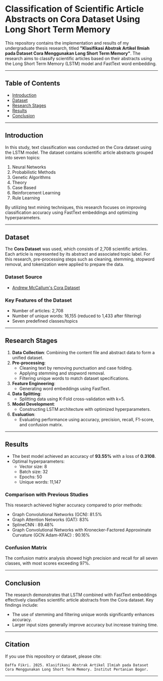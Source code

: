 # Classification of Scientific Article Abstracts on Cora Dataset Using Long Short Term Memory

This repository contains the implementation and results of my undergraduate thesis research, titled **"Klasifikasi Abstrak Artikel Ilmiah pada Dataset Cora Menggunakan Long Short Term Memory"**. The research aims to classify scientific articles based on their abstracts using the Long Short Term Memory (LSTM) model and FastText word embedding.

---

## Table of Contents

- [Introduction](#introduction)
- [Dataset](#dataset)
- [Research Stages](#research-stages)
- [Results](#results)
- [Conclusion](#conclusion)
---

## Introduction

In this study, text classification was conducted on the Cora dataset using the LSTM model. The dataset contains scientific article abstracts grouped into seven topics: 

1. Neural Networks
2. Probabilistic Methods
3. Genetic Algorithms
4. Theory
5. Case Based
6. Reinforcement Learning
7. Rule Learning

By utilizing text mining techniques, this research focuses on improving classification accuracy using FastText embeddings and optimizing hyperparameters.

---

## Dataset

The **Cora Dataset** was used, which consists of 2,708 scientific articles. Each article is represented by its abstract and associated topic label. For this research, pre-processing steps such as cleaning, stemming, stopword removal, and tokenization were applied to prepare the data.

### Dataset Source
- [Andrew McCallum's Cora Dataset](https://people.cs.umass.edu/~mccallum/data.html)

### Key Features of the Dataset
- Number of articles: 2,708
- Number of unique words: 16,155 (reduced to 1,433 after filtering)
- Seven predefined classes/topics

---

## Research Stages

1. **Data Collection**: Combining the content file and abstract data to form a unified dataset.
2. **Pre-processing**:
   - Cleaning text by removing punctuation and case folding.
   - Applying stemming and stopword removal.
   - Filtering unique words to match dataset specifications.
3. **Feature Engineering**:
   - Generating word embeddings using FastText.
4. **Data Splitting**:
   - Splitting data using K-Fold cross-validation with k=5.
5. **Model Development**:
   - Constructing LSTM architecture with optimized hyperparameters.
6. **Evaluation**:
   - Evaluating performance using accuracy, precision, recall, F1-score, and confusion matrix.

---

## Results

- The best model achieved an accuracy of **93.55%** with a loss of **0.3108**.
- Optimal hyperparameters:
  - Vector size: 8
  - Batch size: 32
  - Epochs: 50
  - Unique words: 11,147

### Comparison with Previous Studies
This research achieved higher accuracy compared to prior methods:
- Graph Convolutional Networks (GCN): 81.5%
- Graph Attention Networks (GAT): 83%
- SplineCNN : 89.48%
- Graph Convolutional Networks with Kronecker-Factored Approximate Curvature (GCN Adam-KFAC) : 90.16% 

### Confusion Matrix
The confusion matrix analysis showed high precision and recall for all seven classes, with most scores exceeding 97%.

---

## Conclusion

The research demonstrates that LSTM combined with FastText embeddings effectively classifies scientific article abstracts from the Cora dataset. Key findings include:

- The use of stemming and filtering unique words significantly enhances accuracy.
- Larger input sizes generally improve accuracy but increase training time.

---
## Citation

If you use this repository or dataset, please cite:

```
Daffa Fikri. 2025. Klasifikasi Abstrak Artikel Ilmiah pada Dataset Cora Menggunakan Long Short Term Memory. Institut Pertanian Bogor.
```

---
